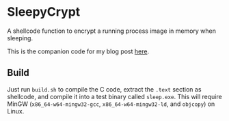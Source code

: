 # SleepyCrypt

A shellcode function to encrypt a running process image in memory when sleeping.

This is the companion code for my blog post [here](https://www.solomonsklash.io/SOMETHING.html).

## Build

Just run `build.sh` to compile the C code, extract the `.text` section as shellcode, and compile it into a test binary called `sleep.exe`. This will require MinGW (`x86_64-w64-mingw32-gcc`, `x86_64-w64-mingw32-ld`, and `objcopy`) on Linux.
